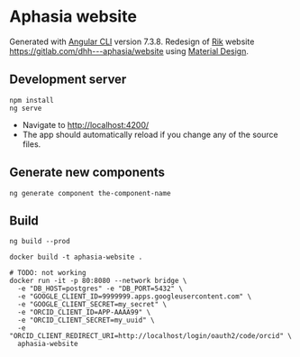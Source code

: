 # Aphasia website

Generated with [Angular CLI](https://github.com/angular/angular-cli) version 7.3.8. Redesign of [Rik](https://gitlab.com/Theunissen) website https://gitlab.com/dhh---aphasia/website using [Material Design](https://material.angular.io/).

## Development server

```shell
npm install 
ng serve
```

* Navigate to [http://localhost:4200/](http://localhost:4200/)
* The app should automatically reload if you change any of the source files.

## Generate new components

```shell
ng generate component the-component-name
```

## Build

```shell
ng build --prod

docker build -t aphasia-website .

# TODO: not working
docker run -it -p 80:8080 --network bridge \
  -e "DB_HOST=postgres" -e "DB_PORT=5432" \
  -e "GOOGLE_CLIENT_ID=9999999.apps.googleusercontent.com" \
  -e "GOOGLE_CLIENT_SECRET=my_secret" \
  -e "ORCID_CLIENT_ID=APP-AAAA99" \
  -e "ORCID_CLIENT_SECRET=my_uuid" \
  -e "ORCID_CLIENT_REDIRECT_URI=http://localhost/login/oauth2/code/orcid" \
  aphasia-website
```